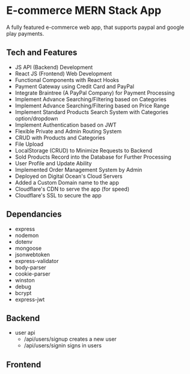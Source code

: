 # E-commerce MERN Stack App

A fully featured e-commerce web app, that supports paypal and google play payments.

## Tech and Features

- JS API (Backend) Development
- React JS (Frontend) Web Development
- Functional Components with React Hooks
- Payment Gateway using Credit Card and PayPal
- Integrate Braintree (A PayPal Company) for Payment Processing
- Implement Advance Searching/Filtering based on Categories
- Implement Advance Searching/Filtering based on Price Range
- Implement Standard Products Search System with Categories option/dropdown
- Implement Authentication based on JWT
- Flexible Private and Admin Routing System
- CRUD with Products and Categories
- File Upload
- LocalStorage (CRUD) to Minimize Requests to Backend
- Sold Products Record into the Database for Further Processing
- User Profile and Update Ability
- Implemented Order Management System by Admin
- Deployed on Digital Ocean's Cloud Servers
- Added a Custom Domain name to the app
- Cloudflare's CDN to serve the app (for speed)
- Cloudflare's SSL to secure the app

## Dependancies

- express
- nodemon
- dotenv
- mongoose
- jsonwebtoken
- express-validator
- body-parser
- cookie-parser
- winston
- debug
- bcrypt
- express-jwt

## Backend

- user api
  - /api/users/signup creates a new user
  - /api/users/signin signs in users

## Frontend

